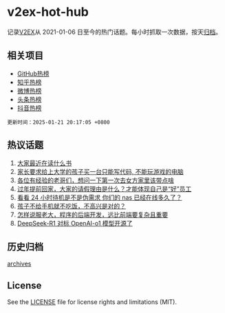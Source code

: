 # v2ex-hot-hub

 记录[V2EX](https://www.v2ex.com/)从 2021-01-06 日至今的热门话题。每小时抓取一次数据，按天[归档](archives)。
 
 ## 相关项目

- [GitHub热榜](https://github.com/lonnyzhang423/github-hot-hub)
- [知乎热榜](https://github.com/lonnyzhang423/zhihu-hot-hub)
- [微博热榜](https://github.com/lonnyzhang423/weibo-hot-hub)
- [头条热榜](https://github.com/lonnyzhang423/toutiao-hot-hub)
- [抖音热榜](https://github.com/lonnyzhang423/douyin-hot-hub)


 `更新时间：2025-01-21 20:17:05 +0800`

## 热议话题

1. [大家最近在读什么书](https://www.v2ex.com/t/1106658)
1. [家长要求给上大学的孩子买一台只能写代码, 不能玩游戏的电脑](https://www.v2ex.com/t/1106683)
1. [各位有经验的老哥们，想问一下第一次去女方家里该带点啥](https://www.v2ex.com/t/1106655)
1. [过年提前回家，大家的请假理由是什么？才能体现自己是“好”员工](https://www.v2ex.com/t/1106689)
1. [看看 24 小时待机是不是伪需求 你们的 nas 已经在线多久了？](https://www.v2ex.com/t/1106750)
1. [孩子不给手机就不吃饭，不高兴是对的？](https://www.v2ex.com/t/1106695)
1. [怎样说服老大，程序的后端开发，远比前端要复杂且重要](https://www.v2ex.com/t/1106684)
1. [DeepSeek-R1 对标 OpenAI-o1 模型开源了](https://www.v2ex.com/t/1106607)

## 历史归档

[archives](archives)

## License

See the [LICENSE](LICENSE) file for license rights and limitations (MIT).
